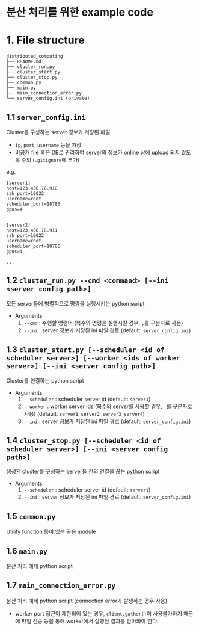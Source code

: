 # 분산 처리를 위한 example code


# 1. File structure
```
distributed_computing
├── README.md
├── cluster_run.py
├── cluster_start.py
├── cluster_stop.py
├── common.py
├── main.py
├── main_connection_error.py
└── server_config.ini (private)
```

## 1.1 `server_config.ini`
Cluster를 구성하는 server 정보가 저장된 파일
- `ip`, `port`, `username` 등을 저장
- 비공개 file 혹은 DB로 관리하여 server의 정보가 online 상에 upload 되지 않도록 주의 (`.gitignore`에 추가)

e.g. 
```
[server1]
host=123.456.78.910
ssh_port=10022
username=root
scheduler_port=18786
gpus=4


[server2]
host=123.456.78.911
ssh_port=10022
username=root
scheduler_port=18786
gpus=4

...
```

## 1.2 `cluster_run.py --cmd <command> [--ini <server config path>]`
모든 server들에 병렬적으로 명령을 실행시키는 python script
- Arguments
    1. `--cmd` : 수행할 명령어 (복수의 명령을 실행시킬 경우, `;`를 구분자로 사용)
    2. `--ini` : server 정보가 저장된 ini 파일 경로 (default: `server_config.ini`)

## 1.3 `cluster_start.py [--scheduler <id of scheduler server>] [--worker <ids of worker server>] [--ini <server config path>]`
Cluster를 연결하는 python script
- Arguments
    1. `--scheduler` : scheduler server id (default: `server1`)
    2. `--worker` : worker server ids (복수의 server를 사용할 경우, ` `를 구분자로 사용) (default: `server1 server2 server3 server4`)
    3. `--ini` : server 정보가 저장된 ini 파일 경로 (default: `server_config.ini`)

## 1.4 `cluster_stop.py [--scheduler <id of scheduler server>] [--ini <server config path>]`
생성된 cluster를 구성하는 server들 간의 연결을 끊는 python script
- Arguments
    1. `--scheduler` : scheduler server id (default: `server1`)
    2. `--ini` : server 정보가 저장된 ini 파일 경로 (default: `server_config.ini`)

## 1.5 `common.py`
Utility function 등이 있는 공용 module

## 1.6 `main.py`
분산 처리 예제 python script

## 1.7 `main_connection_error.py`
분산 처리 예제 python script (connection error가 발생하는 경우 사용)
- worker port 접근이 제한되어 있는 경우, `client.gather()`이 사용불가하기 때문에 파일 전송 등을 통해 worker에서 실행된 결과를 받아와야 한다.
